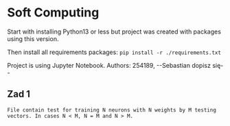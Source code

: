 # Soft Computing 
Start with installing Python13 or less but project was created with packages using this version.

Then install all requirements packages:
`pip install -r ./requirements.txt`

Project is using Jupyter Notebook.
Authors: 254189, --Sebastian dopisz się--
## Zad 1
    File contain test for training N neurons with N weights by M testing vectors. In cases N < M, N = M and N > M. 
